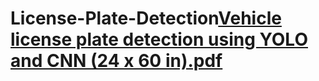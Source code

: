 # License-Plate-Detection[Vehicle license plate detection using YOLO and CNN (24 x 60 in).pdf](https://github.com/Asadkathia/License-Plate-Detection/files/15420818/Vehicle.license.plate.detection.using.YOLO.and.CNN.24.x.60.in.pdf)
